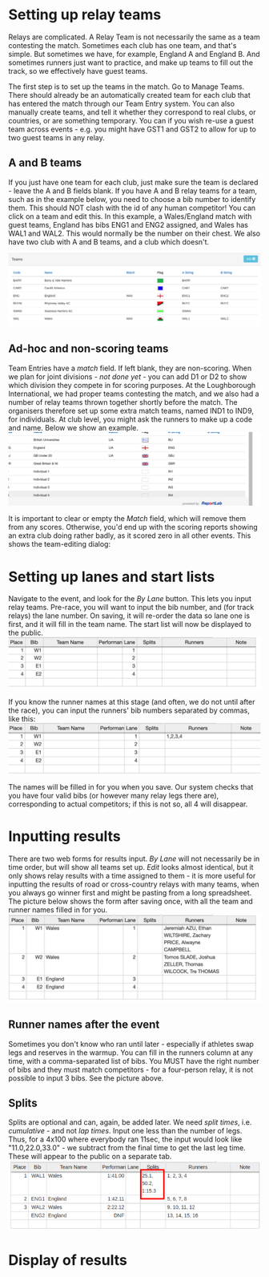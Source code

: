 <!-- TITLE: Relays -->
<!-- SUBTITLE: How to set up Relays and input their results -->

# Setting up relay teams
Relays are complicated.  A Relay Team is not necessarily the same as a team contesting the match.   Sometimes each club has one team, and that's simple.  But sometimes we have, for example, England A and England B.  And sometimes runners just want to practice, and make up teams to fill out the track, so we effectively have guest teams.

The first step is to set up the teams in the match.  Go to Manage Teams.  There should already be an automatically created team for each club that has entered the match through our Team Entry system.  You can also manually create teams, and tell it whether they correspond to real clubs, or countries, or are something temporary.   You can if you wish re-use a guest team across events - e.g. you might have GST1 and GST2 to allow for up to two guest teams in any relay.

## A and B teams

If you just have one team for each club, just make sure the team is declared - leave the A and B fields blank.  If you have A and B relay teams for a team, such as in the example below, you need to choose a bib number to identify them.  This should NOT clash with the id of any human competitor!  You can click on a team and edit this.  In this example, a Wales/England match with guest teams, England has bibs ENG1 and ENG2 assigned, and Wales has WAL1 and WAL2.  This would normally be the number on their chest.  We also have two club with A and B teams, and a club which doesn't.

![Waii Relay Teams](/uploads/track-results/waii-relay-teams.png "Waii Relay Teams")

## Ad-hoc and non-scoring teams
Team Entries have a *match* field.  If left blank, they are non-scoring.   When we plan for joint divisions - *not done yet* - you can add D1 or D2 to show which division they compete in for scoring purposes.
At the Loughborough International, we had proper teams contesting the match, and we also had a number of relay teams thrown together shortly before the match.  The organisers therefore set up some extra match teams, named IND1 to IND9, for individuals.  At club level, you might ask the runners to make up a code and name.  Below we show an example.
![Teams 2](/uploads/track-results/teams-2.png "Teams 2")


It is important to clear or empty the *Match* field, which will remove them from any scores.  Otherwise, you'd end up with the scoring reports showing an extra club doing rather badly, as it scored zero in all other events.  This shows the team-editing dialog:

# Setting up lanes and start lists
Navigate to the event, and look for the *By Lane* button.  This lets you input relay teams.  Pre-race, you will want to input the bib number, and (for track relays) the lane number.  On saving, it will re-order the data so lane one is first, and it will fill in the team name.  The start list will now be displayed to the public.
![Relay Input 1](/uploads/track-results/relay-input-1.png "Relay Input 1")

If you know the runner names at this stage (and often, we do not until after the race), you can input the runners' bib numbers separated by commas, like this:
![Relay Runner Input](/uploads/track-results/relay-runner-input.png "Relay Runner Input")

The names will be filled in for you when you save.  Our system checks that you have four valid bibs (or however many relay legs there are), corresponding to actual competitors; if this is not so, all 4 will disappear.

# Inputting results
There are two web forms for results input. *By Lane* will not necessarily be in time order, but will show all teams set up.  *Edit* looks almost identical, but it only shows relay results with a time assigned to them - it is more useful for inputting the results of road or cross-country relays with many teams, when you always go winner first and might be pasting from a long spreadsheet.  The picture below shows the form after saving once, with all the team and runner names filled in for you.
![Relay Input 3](/uploads/track-results/relay-input-3.png "Relay Input after saving")

## Runner names after the event
Sometimes you don't know who ran until later - especially if athletes swap legs and reserves in the warmup. You can fill in the runners column at any time, with a comma-separated list of bibs.  You MUST have the right number of bibs and they must match competitors - for a four-person relay, it is not possible to input 3 bibs.  See the picture above.

## Splits
Splits are optional and can, again, be added later.  We need *split times*, i.e. *cumulative* - and not *lap times*.  Input one less than the number of legs.  Thus, for a 4x100 where everybody ran 11sec, the input would look like "11.0,22.0,33.0" - we subtract from the final time to get the last leg time.  These will appear to the public on a separate tab.
![Waii Relay Splits](/uploads/track-results/waii-relay-splits.png "Relay Splits example")
# Display of results


